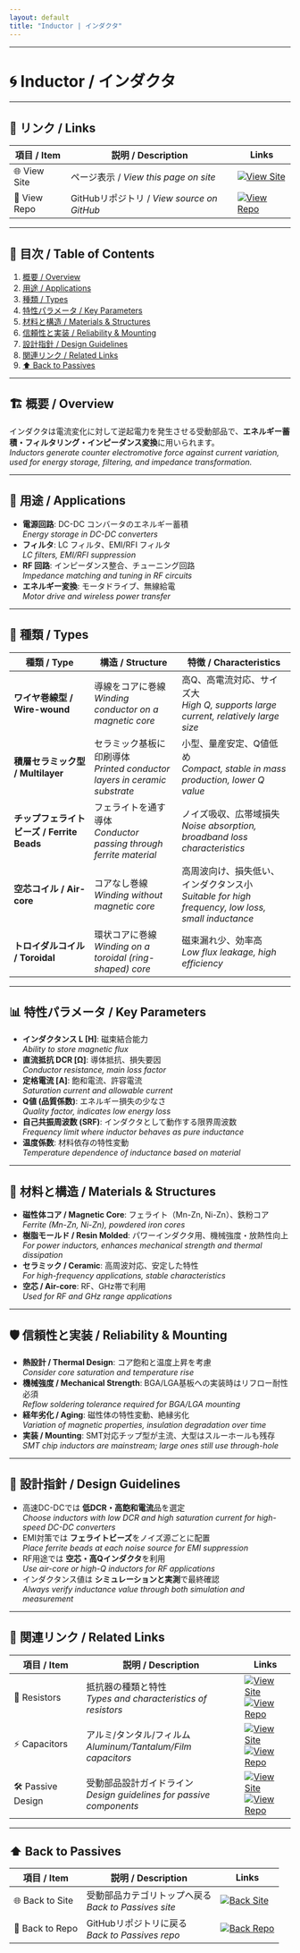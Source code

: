 ```yaml
---
layout: default
title: "Inductor | インダクタ"
---
```


---

# 🌀 Inductor / インダクタ

---

## 🔗 リンク / Links

| 項目 / Item | 説明 / Description | Links |
|-------------|-------------------|-------|
| 🌐 View Site | ページ表示 / *View this page on site* | [![View Site](https://img.shields.io/badge/View-Site-brightgreen?style=for-the-badge&logo=githubpages)](https://samizo-aitl.github.io/Edusemi-Plus/Assembly-Integration/Passives/Inductor/) |
| 📂 View Repo | GitHubリポジトリ / *View source on GitHub* | [![View Repo](https://img.shields.io/badge/View-Repo-blue?style=for-the-badge&logo=github)](https://github.com/Samizo-AITL/Edusemi-Plus/blob/main/Assembly-Integration/Passives/Inductor.md) |

---

## 📑 目次 / Table of Contents
1. [概要 / Overview](#-概要--overview)  
2. [用途 / Applications](#-用途--applications)  
3. [種類 / Types](#-種類--types)  
4. [特性パラメータ / Key Parameters](#-特性パラメータ--key-parameters)  
5. [材料と構造 / Materials & Structures](#-材料と構造--materials--structures)  
6. [信頼性と実装 / Reliability & Mounting](#-信頼性と実装--reliability--mounting)  
7. [設計指針 / Design Guidelines](#-設計指針--design-guidelines)  
8. [関連リンク / Related Links](#-関連リンク--related-links)  
9. [⬆️ Back to Passives](#️-back-to-passives)  

---

## 🏗 概要 / Overview
インダクタは電流変化に対して逆起電力を発生させる受動部品で、**エネルギー蓄積・フィルタリング・インピーダンス変換**に用いられます。  
*Inductors generate counter electromotive force against current variation, used for energy storage, filtering, and impedance transformation.*  

---

## 🎯 用途 / Applications
- **電源回路**: DC-DC コンバータのエネルギー蓄積  
  *Energy storage in DC-DC converters*  
- **フィルタ**: LC フィルタ、EMI/RFI フィルタ  
  *LC filters, EMI/RFI suppression*  
- **RF 回路**: インピーダンス整合、チューニング回路  
  *Impedance matching and tuning in RF circuits*  
- **エネルギー変換**: モータドライブ、無線給電  
  *Motor drive and wireless power transfer*  

---

## 🧩 種類 / Types
| 種類 / Type | 構造 / Structure | 特徴 / Characteristics |
|-------------|------------------|-------------------------|
| **ワイヤ巻線型 / Wire-wound** | 導線をコアに巻線<br>*Winding conductor on a magnetic core* | 高Q、高電流対応、サイズ大<br>*High Q, supports large current, relatively large size* |
| **積層セラミック型 / Multilayer** | セラミック基板に印刷導体<br>*Printed conductor layers in ceramic substrate* | 小型、量産安定、Q値低め<br>*Compact, stable in mass production, lower Q value* |
| **チップフェライトビーズ / Ferrite Beads** | フェライトを通す導体<br>*Conductor passing through ferrite material* | ノイズ吸収、広帯域損失<br>*Noise absorption, broadband loss characteristics* |
| **空芯コイル / Air-core** | コアなし巻線<br>*Winding without magnetic core* | 高周波向け、損失低い、インダクタンス小<br>*Suitable for high frequency, low loss, small inductance* |
| **トロイダルコイル / Toroidal** | 環状コアに巻線<br>*Winding on a toroidal (ring-shaped) core* | 磁束漏れ少、効率高<br>*Low flux leakage, high efficiency* |

---

## 📊 特性パラメータ / Key Parameters
- **インダクタンス L [H]**: 磁束結合能力  
  *Ability to store magnetic flux*  
- **直流抵抗 DCR [Ω]**: 導体抵抗、損失要因  
  *Conductor resistance, main loss factor*  
- **定格電流 [A]**: 飽和電流、許容電流  
  *Saturation current and allowable current*  
- **Q値 (品質係数)**: エネルギー損失の少なさ  
  *Quality factor, indicates low energy loss*  
- **自己共振周波数 (SRF)**: インダクタとして動作する限界周波数  
  *Frequency limit where inductor behaves as pure inductance*  
- **温度係数**: 材料依存の特性変動  
  *Temperature dependence of inductance based on material*  

---

## 🧱 材料と構造 / Materials & Structures
- **磁性体コア / Magnetic Core**: フェライト（Mn-Zn, Ni-Zn）、鉄粉コア  
  *Ferrite (Mn-Zn, Ni-Zn), powdered iron cores*  
- **樹脂モールド / Resin Molded**: パワーインダクタ用、機械強度・放熱性向上  
  *For power inductors, enhances mechanical strength and thermal dissipation*  
- **セラミック / Ceramic**: 高周波対応、安定した特性  
  *For high-frequency applications, stable characteristics*  
- **空芯 / Air-core**: RF、GHz帯で利用  
  *Used for RF and GHz range applications*  

---

## 🛡 信頼性と実装 / Reliability & Mounting
- **熱設計 / Thermal Design**: コア飽和と温度上昇を考慮  
  *Consider core saturation and temperature rise*  
- **機械強度 / Mechanical Strength**: BGA/LGA基板への実装時はリフロー耐性必須  
  *Reflow soldering tolerance required for BGA/LGA mounting*  
- **経年劣化 / Aging**: 磁性体の特性変動、絶縁劣化  
  *Variation of magnetic properties, insulation degradation over time*  
- **実装 / Mounting**: SMT対応チップ型が主流、大型はスルーホールも残存  
  *SMT chip inductors are mainstream; large ones still use through-hole*  

---

## 📝 設計指針 / Design Guidelines
- 高速DC-DCでは **低DCR・高飽和電流**品を選定  
  *Choose inductors with low DCR and high saturation current for high-speed DC-DC converters*  
- EMI対策では **フェライトビーズ**をノイズ源ごとに配置  
  *Place ferrite beads at each noise source for EMI suppression*  
- RF用途では **空芯・高Qインダクタ**を利用  
  *Use air-core or high-Q inductors for RF applications*  
- インダクタンス値は **シミュレーションと実測**で最終確認  
  *Always verify inductance value through both simulation and measurement*  

---

## 🔗 関連リンク / Related Links

| 項目 / Item | 説明 / Description | Links |
|-------------|-------------------|-------|
| 📘 Resistors | 抵抗器の種類と特性<br>*Types and characteristics of resistors* | [![View Site](https://img.shields.io/badge/View-Site-brightgreen?style=for-the-badge&logo=githubpages)](https://samizo-aitl.github.io/Edusemi-Plus/Assembly-Integration/Passives/Resistors/)<br>[![View Repo](https://img.shields.io/badge/View-Repo-blue?style=for-the-badge&logo=github)](https://github.com/Samizo-AITL/Edusemi-Plus/blob/main/Assembly-Integration/Passives/Resistors.md) |
| ⚡ Capacitors | アルミ/タンタル/フィルム<br>*Aluminum/Tantalum/Film capacitors* | [![View Site](https://img.shields.io/badge/View-Site-brightgreen?style=for-the-badge&logo=githubpages)](https://samizo-aitl.github.io/Edusemi-Plus/Assembly-Integration/Passives/Capacitors/)<br>[![View Repo](https://img.shields.io/badge/View-Repo-blue?style=for-the-badge&logo=github)](https://github.com/Samizo-AITL/Edusemi-Plus/blob/main/Assembly-Integration/Passives/Capacitors.md) |
| 🛠 Passive Design | 受動部品設計ガイドライン<br>*Design guidelines for passive components* | [![View Site](https://img.shields.io/badge/View-Site-brightgreen?style=for-the-badge&logo=githubpages)](https://samizo-aitl.github.io/Edusemi-Plus/Assembly-Integration/Passives/Passive-Design/)<br>[![View Repo](https://img.shields.io/badge/View-Repo-blue?style=for-the-badge&logo=github)](https://github.com/Samizo-AITL/Edusemi-Plus/blob/main/Assembly-Integration/Passives/Passive-Design.md) |

---

## ⬆️ Back to Passives

| 項目 / Item | 説明 / Description | Links |
|-------------|-------------------|-------|
| 🌐 Back to Site | 受動部品カテゴリトップへ戻る<br>*Back to Passives site* | [![Back Site](https://img.shields.io/badge/⬆️%20Back-Site-brightgreen?style=for-the-badge&logo=githubpages)](https://samizo-aitl.github.io/Edusemi-Plus/Assembly-Integration/Passives/) |
| 📂 Back to Repo | GitHubリポジトリに戻る<br>*Back to Passives repo* | [![Back Repo](https://img.shields.io/badge/⬆️%20Back-Repo-blue?style=for-the-badge&logo=github)](https://github.com/Samizo-AITL/Edusemi-Plus/tree/main/Assembly-Integration/Passives) |
